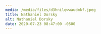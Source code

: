 ```yaml
---
media: /media/files/d3hnilqwwaudmkf.jpeg
title: Nathaniel Dorsky
alt: Nathaniel Dorsky
date: 2020-07-23 08:47:00 -0500
---
```

